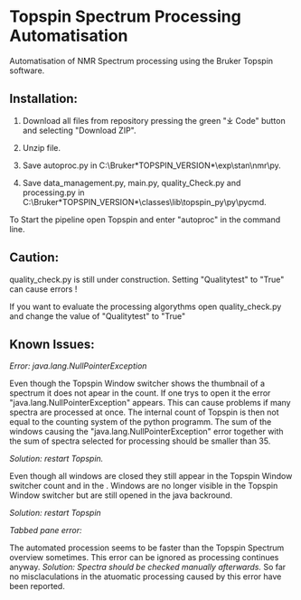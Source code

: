 # Topspin Spectrum Processing Automatisation

Automatisation of NMR Spectrum processing using the Bruker Topspin software. 

## Installation: 

1. Download all files from repository pressing the green "⤓ Code" button and selecting  "Download ZIP".

2. Unzip file.

3. Save autoproc.py in C:\Bruker\*TOPSPIN_VERSION*\exp\stan\nmr\py.

4. Save data_management.py, main.py, quality_Check.py and processing.py in C:\Bruker\*TOPSPIN_VERSION*\classes\lib\topspin_py\py\pycmd.


To Start the pipeline open Topspin and enter "autoproc" in the command line.


## Caution:

 quality_check.py is still under construction. Setting "Qualitytest" to "True" can cause errors !
 
 If you want to evaluate the processing algorythms open quality_check.py and change the value of "Qualitytest"  to "True"
 
 ## Known Issues:
 
 *Error: java.lang.NullPointerException*
 
 Even though the Topspin Window switcher shows the thumbnail of a spectrum it does not apear in the count. If one trys to open it the error "java.lang.NullPointerException" appears. This can cause problems if many spectra are processed at once. The internal count of Topspin is then not equal to the counting system of the python programm. The sum of the windows causing the "java.lang.NullPointerException" error together with the sum of spectra selected for processing should be smaller than 35.
 
*Solution: restart Topspin.*




 Even though all windows are closed they still appear in the Topspin Window switcher count and in the .
  Windows are no longer visible in the Topspin Window switcher but are still opened in the java backround.
  
 *Solution: restart Topspin*
 
 
 
 
 *Tabbed pane error:* 
 
 The automated procession seems to be faster than the Topspin Spectrum overview sometimes.
 This error can be ignored as processing continues anyway. 
 *Solution: Spectra should be checked manually afterwards.* 
 So far no misclaculations in the atuomatic processing caused by this error have been reported.
 
 
